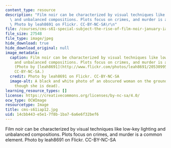 ```yaml
---
content_type: resource
description: "Film noir can be characterized by visual techniques like low-key lighting\
  \ and unbalanced compositions. Plots focus on crimes, and murder is a common element.\
  \ Photo by leah8691 on Flickr. CC-BY-NC-SA\r\n"
file: /courses/cms-s61-special-subject-the-rise-of-film-noir-january-iap-2012/14cbb443e5e17f8b1ba76a6e6f32bef6_cms-s61iap12.jpg
file_size: 27548
file_type: image/jpeg
hide_download: true
hide_download_original: null
image_metadata:
  caption: Film noir can be characterized by visual techniques like low-key lighting
    and unbalanced compositions. Plots focus on crimes, and murder is a common element.
    (Photo by [leah8691](http://www.flickr.com/photos/leah8691/2053099576) on Flickr.
    CC-BY-NC-SA.)
  credit: Photo by leah8691 on Flickr. CC-BY-NC-SA
  image-alt: A black and white photo of an obscured woman on the ground (looking as
    though she is dead).
learning_resource_types: []
license: https://creativecommons.org/licenses/by-nc-sa/4.0/
ocw_type: OCWImage
resourcetype: Image
title: cms-s61iap12.jpg
uid: 14cbb443-e5e1-7f8b-1ba7-6a6e6f32bef6
---
```

Film noir can be characterized by visual techniques like low-key lighting and unbalanced compositions. Plots focus on crimes, and murder is a common element. Photo by leah8691 on Flickr. CC-BY-NC-SA
